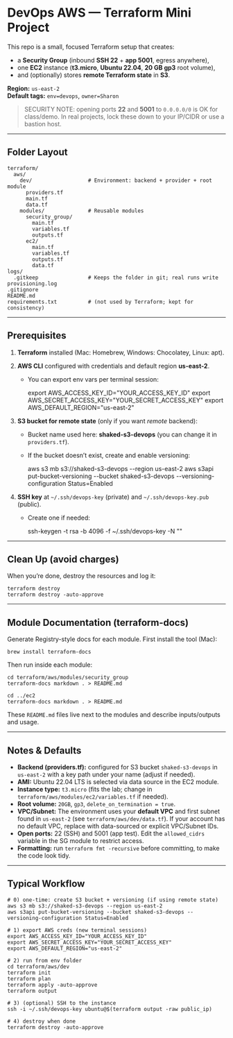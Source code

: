 # DevOps AWS — Terraform Mini Project

This repo is a small, focused Terraform setup that creates:
- a **Security Group** (inbound **SSH 22** + **app 5001**, egress anywhere),
- one **EC2** instance (**t3.micro**, **Ubuntu 22.04**, **20 GB gp3** root volume),
- and (optionally) stores **remote Terraform state** in **S3**.

**Region:** `us-east-2`  
**Default tags:** `env=devops`, `owner=Sharon`

>SECURITY NOTE: opening ports **22** and **5001** to `0.0.0.0/0` is OK for class/demo. In real projects, lock these down to your IP/CIDR or use a bastion host.

---

## Folder Layout

    terraform/
      aws/
        dev/                  # Environment: backend + provider + root module
          providers.tf
          main.tf
          data.tf
        modules/              # Reusable modules
          security_group/
            main.tf
            variables.tf
            outputs.tf
          ec2/
            main.tf
            variables.tf
            outputs.tf
            data.tf
    logs/
      .gitkeep                # Keeps the folder in git; real runs write provisioning.log
    .gitignore
    README.md
    requirements.txt          # (not used by Terraform; kept for consistency)

---

## Prerequisites

1) **Terraform** installed (Mac: Homebrew, Windows: Chocolatey, Linux: apt).  
2) **AWS CLI** configured with credentials and default region **us-east-2**.  
   - You can export env vars per terminal session:

        export AWS_ACCESS_KEY_ID="YOUR_ACCESS_KEY_ID"
        export AWS_SECRET_ACCESS_KEY="YOUR_SECRET_ACCESS_KEY"
        export AWS_DEFAULT_REGION="us-east-2"

3) **S3 bucket for remote state** (only if you want _remote_ backend):
   - Bucket name used here: **shaked-s3-devops** (you can change it in `providers.tf`).
   - If the bucket doesn’t exist, create and enable versioning:

        aws s3 mb s3://shaked-s3-devops --region us-east-2
        aws s3api put-bucket-versioning --bucket shaked-s3-devops --versioning-configuration Status=Enabled

4) **SSH key** at `~/.ssh/devops-key` (private) and `~/.ssh/devops-key.pub` (public).  
   - Create one if needed:

        ssh-keygen -t rsa -b 4096 -f ~/.ssh/devops-key -N ""

---

## Clean Up (avoid charges)

When you’re done, destroy the resources and log it:

    terraform destroy
    terraform destroy -auto-approve

---

## Module Documentation (terraform-docs)

Generate Registry-style docs for each module. First install the tool (Mac):

    brew install terraform-docs

Then run inside each module:

    cd terraform/aws/modules/security_group
    terraform-docs markdown . > README.md

    cd ../ec2
    terraform-docs markdown . > README.md

These `README.md` files live next to the modules and describe inputs/outputs and usage.

---

## Notes & Defaults

- **Backend (providers.tf):** configured for S3 bucket `shaked-s3-devops` in `us-east-2` with a key path under your name (adjust if needed).
- **AMI:** Ubuntu 22.04 LTS is selected via data source in the EC2 module.
- **Instance type:** `t3.micro` (fits the lab; change in `terraform/aws/modules/ec2/variables.tf` if needed).
- **Root volume:** `20GB`, `gp3`, `delete_on_termination = true`.
- **VPC/Subnet:** The environment uses your **default VPC** and first subnet found in `us-east-2` (see `terraform/aws/dev/data.tf`). If your account has no default VPC, replace with data-sourced or explicit VPC/Subnet IDs.
- **Open ports:** 22 (SSH) and 5001 (app test). Edit the `allowed_cidrs` variable in the SG module to restrict access.
- **Formatting:** run `terraform fmt -recursive` before committing, to make the code look tidy.

---

## Typical Workflow

    # 0) one-time: create S3 bucket + versioning (if using remote state)
    aws s3 mb s3://shaked-s3-devops --region us-east-2
    aws s3api put-bucket-versioning --bucket shaked-s3-devops --versioning-configuration Status=Enabled

    # 1) export AWS creds (new terminal sessions)
    export AWS_ACCESS_KEY_ID="YOUR_ACCESS_KEY_ID"
    export AWS_SECRET_ACCESS_KEY="YOUR_SECRET_ACCESS_KEY"
    export AWS_DEFAULT_REGION="us-east-2"

    # 2) run from env folder 
    cd terraform/aws/dev
    terraform init
    terraform plan
    terraform apply -auto-approve
    terraform output

    # 3) (optional) SSH to the instance
    ssh -i ~/.ssh/devops-key ubuntu@$(terraform output -raw public_ip)

    # 4) destroy when done
    terraform destroy -auto-approve

